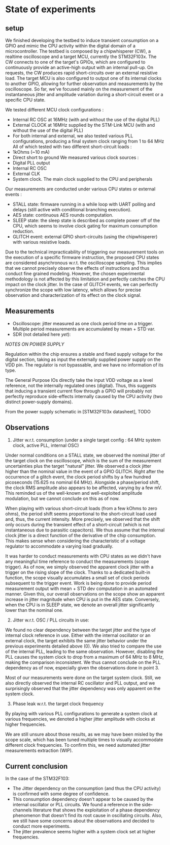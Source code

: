 # State of experiments

## setup

We finished developing the testbed to induce transient consumption on a GPIO and mimic the CPU activity within the digital domain of a microcontroller. The testbed is composed by a chipwhisperer (CW), a realtime oscilloscope and a target MCU, currently the STM32F103x.
The CW connects to one of the target's GPIOs, which are configured to continuously provide an active-high output with an internal pull-up. On requests, the CW produces rapid short-circuits over an external resistive load. The target MCU is also configured to output one of its internal clocks to another GPIO, allowing for further observation and measurements by the oscilloscope. So far, we've focused mainly on the measurement of the instantaneous jitter and amplitude variation during a short-circuit event or a specific CPU state.

We tested different MCU clock configurations :
- Internal RC OSC at 16MHz (with and without the use of the digital PLL)
- External CLOCK at 16MHz supplied by the STM-Link MCU (with and without the use of the digital PLL)
- For both internal and external, we also tested various PLL configurations, producing a final system clock ranging from 1 to 64 MHz
All of which tested with two different short-circuit loads :
- 1kOhms (~10 mA)
- Direct short to ground
We measured various clock sources :
- Digital PLL output
- Internal RC OSC
- External CLK
- System clock. The main clock supplied to the CPU and peripherals


Our measurements are conducted under various CPU states or external events :
- STALL state: firmware running in a while loop with UART polling and delays (still active with conditional branching execution).
- AES state: continuous AES rounds computation.
- SLEEP state: the sleep state is described as complete power off of the CPU, which seems to involve clock gating for maximum consumption reduction.
- GLITCH event: external GPIO short-circuits (using the chipwhisperer) with various resistive loads.

Due to the technical impracticability of triggering our measurement tools on the execution of a specific firmware instruction, the proposed CPU states are considered asynchronous w.r.t. the oscilloscope sampling. This implies that we cannot precisely observe the effects of instructions and thus conduct fine grained modeling. However, the chosen experimental methodology is not affected by this limitation and perfectly catches the CPU impact on the clock jitter. In the case of GLITCH events, we can perfectly synchronize the scope with low latency, which allows for precise observation and characterization of its effect on the clock signal.


## Measurements

- Oscilloscope: jitter measured as one clock period time on a trigger. Multiple period measurements are accumulated by mean + STD var. 
- SDR (not detailed here *yet*):

*NOTES ON POWER SUPPLY*

Regulation within the chip ensures a stable and fixed supply voltage for the 
digital section, taking as input the externally supplied power supply on the VDD pin.
The regulator is not bypassable, and we have no information of its type.

The General Purpose IOs directly take the input VDD voltage as a level reference, 
not the internally regulated ones (digital). Thus, this suggests that inducing a 
transient current flow through a GPIO will probably not perfectly reproduce 
side-effects internally caused by the CPU activity (two distinct power-supply domains).

From the power supply schematic in [STM32F103x datasheet], TODO


## Observations

1. Jitter w.r.t. consumption (under a single target config : 64 MHz system clock, active PLL, internal OSC)

Under normal conditions on a STALL state, we observed the nominal jitter of the target clock on the oscilloscope, which is the sum of the measurement uncertainties plus the target "natural" jitter.
We observed a clock jitter higher than the nominal value in the event of a GPIO GLITCH. Right after the occurrence of a glitch event, the clock period shifts by a few hundred picoseconds (15.625 ns nominal 64 MHz). Alongside a phase/period shift, the clock RMS amplitude also appears to be affected, varying by a few mV. This reminded us of the well-known and well-exploited amplitude modulation, but we cannot conclude on this as of now.

When playing with various short-circuit loads (from a few kOhms to zero ohms), the period shift seems proportional to the short-circuit load used and, thus, the current intensity. More precisely, we observed that the shift only occurs during the transient effect of a short-circuit (which is not instantaneous due to parasitic capacitors). 
We thus assume that the internal clock jitter is a direct function of the derivative of the chip consumption. This makes sense when considering the characteristic of a voltage regulator to accommodate a varying load gradually.

It was harder to conduct measurements with CPU states as we didn't have any meaningful time reference to conduct the measurements (scope trigger). As of now, we simply observed the apparent clock jitter with a trigger on the rising slope of the clock. Thanks to a dedicated built-in function, the scope visually accumulates a small set of clock periods subsequent to the trigger event. Work is being done to provide period measurement output with mean + STD dev computation in an automated manner.
Given this, our overall observations on the scope show an apparent increase in jitter magnitude when CPU is put in the AES state. 
Conversely, when the CPU is in SLEEP state, we denote an overall jitter significantly lower than the nominal one.

2. Jitter w.r.t. OSC / PLL circuits in use:

We found no clear dependency between the target jitter and the type of internal clock reference in use. Either with the internal oscillator or an external clock, the target exhibits the same jitter behavior under the previous experiments detailed above (0).
We also tried to compare the use of the internal PLL, leading to the same observation. However, disabling the PLL causes the system clock to drop from a maximum of 64 MHz to 8 MHz, making the comparison inconsistent. We thus cannot conclude on the PLL dependency as of now, especially given the observations done in point 3.

Most of our measurements were done on the target system clock. Still, we also directly observed the internal RC oscillator and PLL output, and we surprisingly observed that the jitter dependency was only apparent on the system clock.

3. Phase leak w.r.t. the target clock frequency

By playing with various PLL configurations to generate a system clock at various frequencies, we denoted a higher jitter amplitude with clocks at higher frequencies.

We are still unsure about those results, as we may have been misled by the scope scale, which has been tuned multiple times to visually accommodate different clock frequencies. To confirm this, we need automated jitter measurements extraction (WIP).


## Current conclusion

In the case of the STM32F103:
* The Jitter dependency on the consumption (and thus the CPU activity) is confirmed with some degree of confidence.
* This consumption dependency doesn't appear to be caused by the internal oscillator or PLL circuits. We found a reference in the side-channels literature that shows the exploitation of a phase dependency phenomenon that doesn't find its root cause in oscillating circuits. Also, we still have some concerns about the observations and decided to conduct more experiments.
* The jitter prevalence seems higher with a system clock set at higher frequencies.

